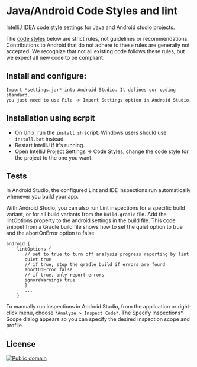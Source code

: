 Java/Android  Code Styles and lint
================

IntelliJ IDEA code style settings for Java and Android studio projects.

The [code styles](https://source.android.com/source/code-style.html) below are strict rules, not guidelines or recommendations. Contributions to Android that do not adhere to these rules are generally not accepted. We recognize that not all existing code follows these rules, but we expect all new code to be compliant.

Install and configure:
----------------------

    Import *settings.jar* into Android Studio. It defines our coding standard.
    you just need to use File -> Import Settings option in Android Studio.

Installation using scrpit
-------------------------

 * On Unix, run the `install.sh` script. Windows users should use `install.bat` instead.
 * Restart IntelliJ if it's running.
 * Open IntelliJ Project Settings -> Code Styles, change the code style for the
   project to the one you want.

Tests
-----
In Android Studio, the configured Lint and IDE inspections run automatically whenever you build your app.

With Android Studio, you can also run Lint inspections for a specific build variant, or for all build variants from the `build.gradle` file. Add the lintOptions property to the android settings in the build file. This code snippet from a Gradle build file shows how to set the quiet option to true and the abortOnError option to false.

```
android {
    lintOptions {
       // set to true to turn off analysis progress reporting by lint
       quiet true
       // if true, stop the gradle build if errors are found
       abortOnError false
       // if true, only report errors
       ignoreWarnings true
       }
       ...
    }
```

To manually run inspections in Android Studio, from the application or right-click menu, choose `*Analyze > Inspect Code*`. The Specify Inspections* Scope dialog appears so you can specify the desired inspection scope and profile.

License
-------

[![Public domain](https://licensebuttons.net/p/zero/1.0/88x31.png)](https://creativecommons.org/publicdomain/zero/1.0/legalcode)
